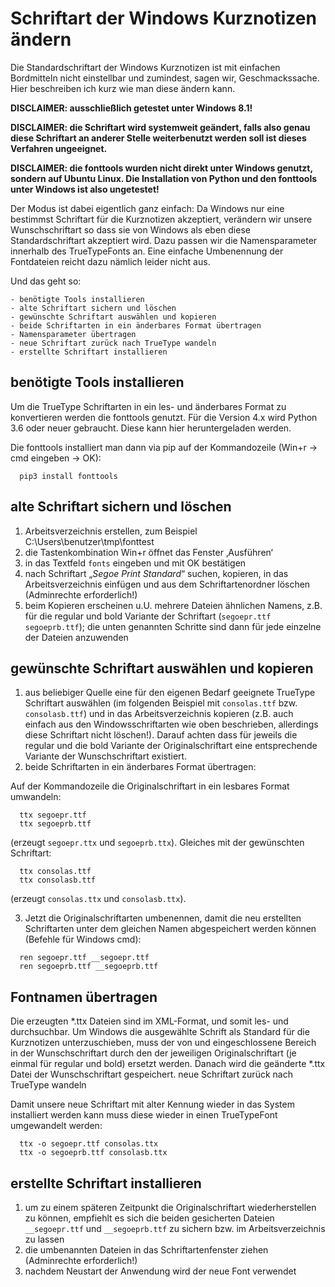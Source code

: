 # Schriftart der Windows Kurznotizen ändern

Die Standardschriftart der Windows Kurznotizen ist mit einfachen Bordmitteln nicht einstellbar und zumindest, sagen wir, Geschmackssache. Hier beschreiben ich kurz wie man diese ändern kann.

**DISCLAIMER: ausschließlich getestet unter Windows 8.1!**

**DISCLAIMER: die Schriftart wird systemweit geändert, falls also genau diese Schriftart an anderer Stelle weiterbenutzt werden soll ist dieses Verfahren ungeeignet.**

**DISCLAIMER: die fonttools wurden nicht direkt unter Windows genutzt, sondern auf Ubuntu Linux. Die Installation von Python und den fonttools unter Windows ist also ungetestet!**

Der Modus ist dabei eigentlich ganz einfach: Da Windows nur eine bestimmst Schriftart für die Kurznotizen akzeptiert, verändern wir unsere Wunschschriftart so dass sie von Windows als eben diese Standardschriftart akzeptiert wird. Dazu passen wir die Namensparameter innerhalb des TrueTypeFonts an. Eine einfache Umbenennung der Fontdateien reicht dazu nämlich leider nicht aus.

Und das geht so:

    - benötigte Tools installieren
    - alte Schriftart sichern und löschen
    - gewünschte Schriftart auswählen und kopieren
    - beide Schriftarten in ein änderbares Format übertragen
    - Namensparameter übertragen
    - neue Schriftart zurück nach TrueType wandeln
    - erstellte Schriftart installieren

## benötigte Tools installieren

Um die TrueType Schriftarten in ein les- und änderbares Format zu konvertieren werden die fonttools genutzt. Für die Version 4.x wird Python 3.6 oder neuer gebraucht. Diese kann hier heruntergeladen werden.

Die fonttools installiert man dann via pip auf der Kommandozeile (Win+r -> cmd eingeben -> OK):
~~~
  pip3 install fonttools
~~~
## alte Schriftart sichern und löschen

1. Arbeitsverzeichnis erstellen, zum Beispiel C:\Users\benutzer\tmp\fonttest
2. die Tastenkombination Win+r öffnet das Fenster ‚Ausführen‘
3. in das Textfeld `fonts` eingeben und mit OK bestätigen
4. nach Schriftart „*Segoe Print Standard*“ suchen, kopieren, in das Arbeitsverzeichnis einfügen und aus dem Schriftartenordner löschen (Adminrechte erforderlich!)
5. beim Kopieren erscheinen u.U. mehrere Dateien ähnlichen Namens, z.B. für die regular und bold Variante der Schriftart (`segoepr.ttf segoeprb.ttf`); die unten genannten Schritte sind dann für jede einzelne der Dateien anzuwenden

## gewünschte Schriftart auswählen und kopieren

1. aus beliebiger Quelle eine für den eigenen Bedarf geeignete TrueType Schriftart auswählen (im folgenden Beispiel mit `consolas.ttf` bzw. `consolasb.ttf`) und in das Arbeitsverzeichnis kopieren (z.B. auch einfach aus den Windowsschriftarten wie oben beschrieben, allerdings diese Schriftart nicht löschen!). Darauf achten dass für jeweils die regular und die bold Variante der Originalschriftart eine entsprechende Variante der Wunschschriftart existiert.
2. beide Schriftarten in ein änderbares Format übertragen:

Auf der Kommandozeile die Originalschriftart in ein lesbares Format umwandeln:
~~~
  ttx segoepr.ttf
  ttx segoeprb.ttf
~~~
(erzeugt `segoepr.ttx` und `segoeprb.ttx`). Gleiches mit der gewünschten Schriftart:
~~~
  ttx consolas.ttf
  ttx consolasb.ttf
~~~
(erzeugt `consolas.ttx` und `consolasb.ttx`).

3. Jetzt die Originalschriftarten umbenennen, damit die neu erstellten Schriftarten unter dem gleichen Namen abgespeichert werden können (Befehle für Windows cmd):

~~~
  ren segoepr.ttf __segoepr.ttf
  ren segoeprb.ttf __segoeprb.ttf
~~~

## Fontnamen übertragen

Die erzeugten \*.ttx Dateien sind im XML-Format, und somit les- und durchsuchbar. Um Windows die ausgewählte Schrift als Standard für die Kurznotizen unterzuschieben, muss der von <name> und </name> eingeschlossene Bereich in der Wunschschriftart durch den der jeweiligen Originalschriftart (je einmal für regular und bold) ersetzt werden. Danach wird die geänderte \*.ttx Datei der Wunschschriftart gespeichert.
neue Schriftart zurück nach TrueType wandeln

Damit unsere neue Schriftart mit alter Kennung wieder in das System installiert werden kann muss diese wieder in einen TrueTypeFont umgewandelt werden:
~~~
  ttx -o segoepr.ttf consolas.ttx
  ttx -o segoeprb.ttf consolasb.ttx
~~~
## erstellte Schriftart installieren

1. um zu einem späteren Zeitpunkt die Originalschriftart wiederherstellen zu können, empfiehlt es sich die beiden gesicherten Dateien `__segoepr.ttf` und `__segoeprb.ttf` zu sichern bzw. im Arbeitsverzeichnis zu lassen
2. die umbenannten Dateien in das Schriftartenfenster ziehen (Adminrechte erforderlich!)
3. nachdem Neustart der Anwendung wird der neue Font verwendet
